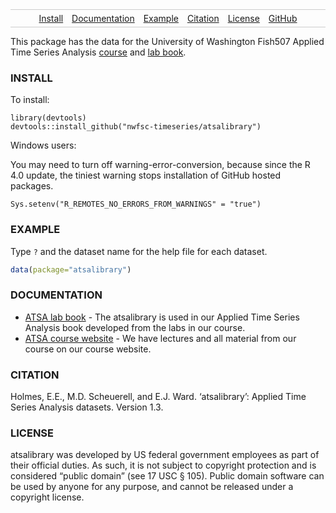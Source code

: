 <style>
.nav{
    border:1px solid #ccc;
    border-width:1px 0;
    list-style:none;
    margin:0;
    padding:0;
    text-align:center;
}
.nav li{
    display:inline-block;
}
.nav a{
    display:inline-block;
    padding:5px;
}
</style>
<ul class="nav">
<li>
<a href="#install">Install</a>
</li>
<li>
<a href="#documentation">Documentation</a>
</li>
<li>
<a href="#example">Example</a>
</li>
<li>
<a href="#citation">Citation</a>
</li>
<li>
<a href="#license">License</a>
</li>
<li>
<a href="https://github.com/nwfsc-timeseries/atsalibrary">GitHub</a>
</li>
</ul>

This package has the data for the University of Washington Fish507
Applied Time Series Analysis
[course](https://nwfsc-timeseries.github.io/atsa) and [lab
book](https://nwfsc-timeseries.github.io/atsa-labs).

### INSTALL

To install:

    library(devtools)
    devtools::install_github("nwfsc-timeseries/atsalibrary")

Windows users:

You may need to turn off warning-error-conversion, because since the R
4.0 update, the tiniest warning stops installation of GitHub hosted
packages.

    Sys.setenv("R_REMOTES_NO_ERRORS_FROM_WARNINGS" = "true")

### EXAMPLE

Type `?` and the dataset name for the help file for each dataset.

``` r
data(package="atsalibrary")
```

### DOCUMENTATION

-   [ATSA lab book](https://nwfsc-timeseries.github.io/atsa-labs/) - The
    atsalibrary is used in our Applied Time Series Analysis book
    developed from the labs in our course.
-   [ATSA course website](https://nwfsc-timeseries.github.io/atsa/) - We
    have lectures and all material from our course on our course
    website.

### CITATION

Holmes, E.E., M.D. Scheuerell, and E.J. Ward. ‘atsalibrary’: Applied
Time Series Analysis datasets. Version 1.3.

### LICENSE

atsalibrary was developed by US federal government employees as part of
their official duties. As such, it is not subject to copyright
protection and is considered “public domain” (see 17 USC § 105). Public
domain software can be used by anyone for any purpose, and cannot be
released under a copyright license.
